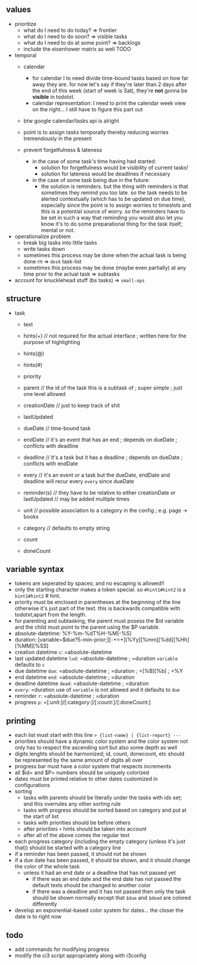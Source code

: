 ## values
* prioritize
    * what do I need to do today?
        => frontier
    * what do I need to do soon?
        => visible tasks
    * what do I need to do at some point?
        => backlogs
    * include the eisenhower matrix as well TODO
* temporal
    * calendar
        * for calendar I to need divide time-bound tasks based on how far away they are.
            for now let's say if they're later than 2 days after the end of this week (start of week is Sat),
            they're **not** gonna be **visible** in todotxt.
        * calendar representation:
            I need to print the calendar week view on the right...
            I still have to figure this part out
    * btw google calendar/tasks api is alright

    * point is to assign tasks temporally thereby reducing worries tremendously in the present
    * prevent forgetfulness & lateness
        * in the case of some task's time having had started:
            * solution for forgetfulness would be visibility of current tasks!
            * solution for lateness would be deadlines if necessary
        * in the case of some task being due in the future:
            * the solution is reminders. but the thing with reminders is that sometimes they remind you too late.
                so the task needs to be alerted contextually (which has to be updated on due time),
                especially since the point is to assign worries to timeslots and this is a potential source of worry.
                so the reminders have to be set in such a way that reminding you would also let you know it's to do
                some preparational thing for the task itself; mental or not.
* operationalize problem
    * break big tasks into little tasks
    * write tasks down
    * sometimes this process may be done when the actual task is being done rn
        => `desk` task-list
    * sometimes this process may be done (maybe even partially) at any time prior to the actual task
        => subtasks
* account for knucklehead stuff (bs tasks)
    => `small-ops`
    
## structure

* task
    - text
    - hints(+) // not required for the actual interface ; written here for the purpose of highlighting
    - hints(@)
    - hints(#)
    - priority
    - parent // the id of the task this is a subtask of ; super simple ; just one level allowed

    - creationDate // just to keep track of shit
    - lastUpdated

    - dueDate // time-bound task
    - endDate // it's an event that has an end ; depends on dueDate ; conflicts with deadline
    - deadline // it's a task but it has a deadline ; depends on dueDate ; conflicts with endDate
    - every // it's an event or a task but the dueDate, endDate and deadline will recur every `every` since dueDate

    - reminder(s) // they have to be relative to either creationDate or lastUpdated // may be added multiple times

    - unit // possible association to a category in the config ; e.g. page -> books
    - category // defaults to empty string
    - count
    - doneCount

## variable syntax
- tokens are seperated by spaces; and no escaping is allowed!!
- only the starting character makes a token special. so `#hint1#hint2` is a `hint1#hint2` # hint.
- priority must be enclosed in parentheses at the beginning of the line otherwise it's just part of the text. this is backwards compatible with todotxt;apart from the length.
- for parenting and subtasking, the parent must posess the $id variable and the child must point to the parent using the $P variable.
- absolute-datetime: %Y-%m-%dT%H-%M[-%S]
- duration: [variable=$due?5-min-prior;][-+=+][%Yy][%mm][%dd][%Hh][%MM][%SS]
- creation datetime `c`: =absolute-datetime
- last updated datetime `lud`: =absolute-datetime ; =duration `variable` defaults to `c`
- due datetime `due`: =absolute-datetime ; =duration ; =[%B][%b] ; =%Y
- end datetime `end`: =absolute-datetime ; =duration
- deadline datetime `dead`: =absolute-datetime ; =duration
- `every`: =duration use of `variable` is not allowed and it defaults to `due`
- reminder `r`: =absolute-datetime ; =duration
- progress `p`: =[:unit:]/[:category:]/[:count:]/[:doneCount:]

## printing
- each list must start with this line `> {list-name} | {list-report} ---`
- priorities should have a dynamic color system and the color system not only has to respect the ascending sort but also some depth as well
- digits lenghts should be harmonized; id, count, donecount, etc should be represented by the same amount of digits all over
- progress bar must have a color system that respects increments
- all $id= and $P= numbers should be uniquely colorized
- dates must be printed relative to other dates customized in configurations
- sorting
    - tasks with parents should be literally under the tasks with ids set; and this overrules any other sorting rule
    - tasks with progress should be sorted based on category and put at the start of list
    - tasks with priorities should be before others
    - after priorities `+` hints should be taken into account
    - after all of the above comes the regular text
- each progress category (including the empty category (unless it's just that)) should be started with a category line
- if a reminder has been passed, it should not be shown
- if a due date has been passed, it should be shown, and it should change the color of the whole task
    - unless it had an end date or a deadline that has not passed yet
        - if there was an end date and the end date has not passed the default texts should be changed to another color
        - if there was a deadline and it has not passed then only the task should be shown normally except that `$due` and `$dead` are colored differently
- develop an exponential-based color system for dates... the closer the date is to right now

## todo
- add commands for modifying progress
- modify the ci3 script appropriately along with i3config
